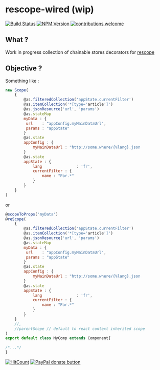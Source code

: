 # rescope-wired (wip)

[![Build Status](https://travis-ci.org/CaipiLabs/ReScope.svg?branch=master)](https://travis-ci.org/CaipiLabs/rescope-wired)
[![NPM Version](https://badge.fury.io/js/rescope.svg?style=flat)](https://npmjs.org/package/rescope-wired)
[![contributions welcome](https://img.shields.io/badge/contributions-welcome-brightgreen.svg?style=flat)](#)


## What ?

Work in progress collection of chainable stores decorators for [rescope](https://github.com/CaipiLabs/ReScope)

## Objective ?

Something like :

```jsx
new Scope(
    {
        @as.filteredCollection('appState.currentFilter')
        @as.itemCollection('*[type='article']')
        @as.jsonResource('url', 'params')
        @as.stateMap
        myData : {
         url    : "appConfig.myMainDataUrl",
         params : "appState"
        }
        @as.state
        appConfig : {
            myMainDataUrl : "http://some.where/{%lang}.json
        }
        @as.state
        appState : {
            lang               : 'fr',
            currentFilter : {
                name : "Par.*"
            }
        }
    }
)

```

or

```jsx
@scopeToProps('myData')
@reScope(
    {
        @as.filteredCollection('appState.currentFilter')
        @as.itemCollection('*[type='article']')
        @as.jsonResource('url', 'params')
        @as.stateMap
        myData : {
         url    : "appConfig.myMainDataUrl",
         params : "appState"
        }
        @as.state
        appConfig : {
            myMainDataUrl : "http://some.where/{%lang}.json
        }
        @as.state
        appState : {
            lang               : 'fr',
            currentFilter : {
                name : "Par.*"
            }
        }
    }
    //,
    //parentScope // default to react context inherited scope
)
export default class MyComp extends Component{

/*...*/
}
```

[![HitCount](http://hits.dwyl.io/caipilabs/Caipilabs/rescope.svg)](http://hits.dwyl.io/caipilabs/Caipilabs/rescope-wired)
<span class="badge-paypal"><a href="https://www.paypal.com/cgi-bin/webscr?cmd=_s-xclick&hosted_button_id=VWKR3TWQ2U2AC" title="Donate to this project using Paypal"><img src="https://img.shields.io/badge/paypal-donate-yellow.svg" alt="PayPal donate button" /></a></span>

